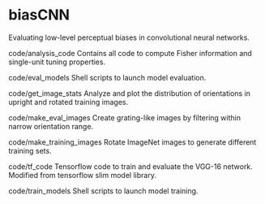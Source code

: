 # biasCNN
Evaluating low-level perceptual biases in convolutional neural networks.

code/analysis_code
  Contains all code to compute Fisher information and single-unit tuning properties.
  
code/eval_models
  Shell scripts to launch model evaluation.
  
code/get_image_stats
  Analyze and plot the distribution of orientations in upright and rotated training images.
  
code/make_eval_images
  Create grating-like images by filtering within narrow orientation range.
  
code/make_training_images
  Rotate ImageNet images to generate different training sets.
  
code/tf_code
  Tensorflow code to train and evaluate the VGG-16 network. Modified from tensorflow slim model library.
  
code/train_models
  Shell scripts to launch model training.
